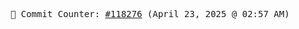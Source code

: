 <p align="center">
    <samp>
        📮 Commit Counter: <a href="https://github.com/Javascript-void0/Javascript-void0/commits/main">#118276</a> (April 23, 2025 @ 02:57 AM)
    </samp>
</p>